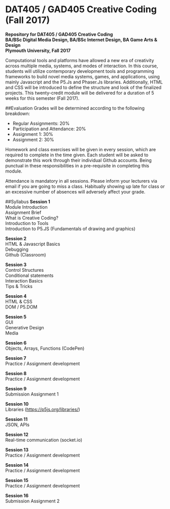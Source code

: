 DAT405 / GAD405 Creative Coding (Fall 2017)
===========================================

__Repository for DAT405 / GAD405 Creative Coding  
BA/BSc Digital Media Design, BA/BSc Internet Design, BA Game Arts & Design  
Plymouth University, Fall 2017__

Computational tools and platforms have allowed a new era of creativity across multiple media, systems, and modes of interaction. In this course, students will utilize contemporary development tools and programming frameworks to build novel media systems, games, and applications, using mainly Javascript and the P5.Js and Phaser.Js libraries. Additionally, HTML and CSS will be introduced to define the structure and look of the finalized projects. This twenty-credit module will be delivered for a duration of 5 weeks for this semester (Fall 2017).

##Evaluation
Grades will be determined according to the following breakdown:
* Regular Assignments: 20%
* Participation and Attendance: 20%
* Assignment 1: 30%
* Assignment 2: 30%

Homework and class exercises will be given in every session, which are required to complete in the time given. Each student will be asked to demonstrate this work through their individual Github accounts. Being punctual in these responsibilities in a pre-requisite in completing this module.

Attendance is mandatory in all sessions. Please inform your lecturers via email if you are going to miss a class. Habitually showing up late for class or an excessive number of absences will adversely affect your grade.

##Syllabus
**Session 1**  
Module Introduction  
Assignment Brief  
What is Creative Coding?  
Introduction to Tools  
Introduction to P5.JS (Fundamentals of drawing and graphics)  

**Session 2**  
HTML & Javascript Basics  
Debugging  
Github (Classroom)  

**Session 3**  
Control Structures  
Conditional statements  
Interaction Basics  
Tips & Tricks  

**Session 4**  
HTML & CSS  
DOM / P5.DOM  

**Session 5**  
GUI  
Generative Design  
Media  

**Session 6**  
Objects, Arrays, Functions (CodePen)  

**Session 7**  
Practice / Assignment development  

**Session 8**  
Practice / Assignment development  

**Session 9**  
Submission Assignment 1		

**Session 10**  
Libraries (https://p5js.org/libraries/)		

**Session 11**  
JSON, APIs		

**Session 12**  
Real-time communication (socket.io)		

**Session 13**  
Practice / Assignment development		

**Session 14**  
Practice / Assignment development  

**Session 15**  
Practice / Assignment development  

**Session 16**  
Submission Assignment 2  
